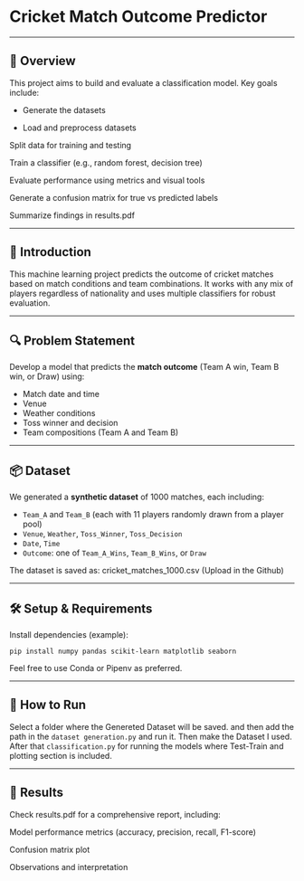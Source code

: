 #  Cricket Match Outcome Predictor

---

## 🧠 Overview
This project aims to build and evaluate a classification model. Key goals include:

- Generate the datasets

- Load and preprocess datasets

Split data for training and testing

Train a classifier (e.g., random forest, decision tree)

Evaluate performance using metrics and visual tools

Generate a confusion matrix for true vs predicted labels

Summarize findings in results.pdf

---



## 🏏 Introduction
This machine learning project predicts the outcome of cricket matches based on match conditions and team combinations. It works with any mix of players regardless of nationality and uses multiple classifiers for robust evaluation.

---

## 🔍 Problem Statement

Develop a model that predicts the **match outcome** (Team A win, Team B win, or Draw) using:

- Match date and time
- Venue
- Weather conditions
- Toss winner and decision
- Team compositions (Team A and Team B)

---

## 📦 Dataset

We generated a **synthetic dataset** of 1000 matches, each including:

- `Team_A` and `Team_B` (each with 11 players randomly drawn from a player pool)
- `Venue`, `Weather`, `Toss_Winner`, `Toss_Decision`
- `Date`, `Time`
- `Outcome`: one of `Team_A_Wins`, `Team_B_Wins`, or `Draw`

The dataset is saved as: cricket_matches_1000.csv   (Upload in the Github)


---


## 🛠️ Setup & Requirements
Install dependencies (example):

`pip install numpy pandas scikit-learn matplotlib seaborn`

Feel free to use Conda or Pipenv as preferred.

---

## 🚦 How to Run

Select a folder where the Genereted Dataset will be saved. and then add the path in the `dataset generation.py` and run it.
Then make the Dataset I used. After that `classification.py` for running the models where Test-Train and plotting section is included.

---

## 🧪 Results
Check results.pdf for a comprehensive report, including:

Model performance metrics (accuracy, precision, recall, F1-score)

Confusion matrix plot

Observations and interpretation






